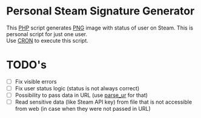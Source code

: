 # Personal Steam Signature Generator

This [PHP](https://www.php.net/) script generates [PNG](https://en.wikipedia.org/wiki/PNG) image with status of user on Steam.
This is personal script for just one user.  
Use [CRON](https://cronitor.io/guides) to execute this script.

# TODO's

- [ ] Fix visible errors
- [ ] Fix user status logic (status is not always correct)
- [ ] Possibility to pass data in URL (use [parse_ur](https://www.php.net/manual/en/function.parse-url.phpl) for that)
- [ ] Read sensitive data (like Steam API key) from file that is not accessible from web (in case when they were not passed in URL)
